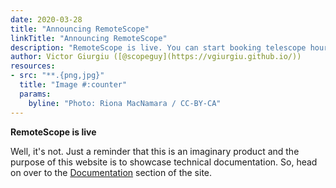 ```yaml
---
date: 2020-03-28
title: "Announcing RemoteScope"
linkTitle: "Announcing RemoteScope"
description: "RemoteScope is live. You can start booking telescope hours. Enjoy!"
author: Victor Giurgiu ([@scopeguy](https://vgiurgiu.github.io/))
resources:
- src: "**.{png,jpg}"
  title: "Image #:counter"
  params:
    byline: "Photo: Riona MacNamara / CC-BY-CA"
---
```


**RemoteScope is live**

Well, it's not. Just a reminder that this is an imaginary product and the purpose of this website is to showcase technical documentation. So, head on over to the [Documentation](/docs/) section of the site.
